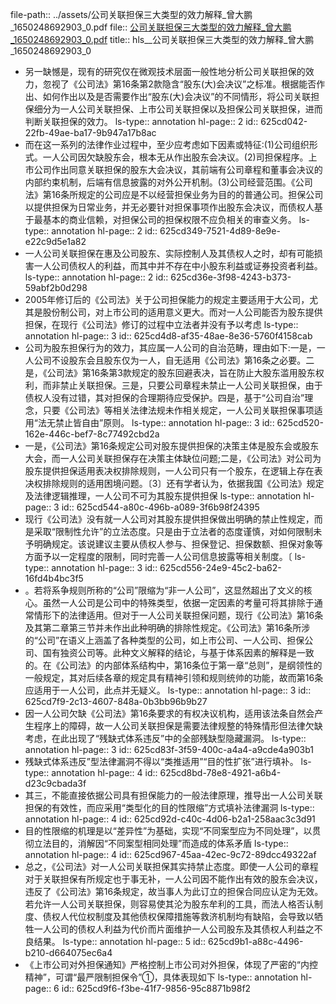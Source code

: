 file-path:: ../assets/公司关联担保三大类型的效力解释_曾大鹏_1650248692903_0.pdf
file:: [公司关联担保三大类型的效力解释_曾大鹏_1650248692903_0.pdf](../assets/公司关联担保三大类型的效力解释_曾大鹏_1650248692903_0.pdf)
title:: hls__公司关联担保三大类型的效力解释_曾大鹏_1650248692903_0

- 另一缺憾是，现有的研究仅在微观技术层面一般性地分析公司关联担保的效力，忽视了《公司法》第16条第2款隐含“股东(大)会决议”之标准。根据能否作出、如何作出以及是否需要作出“股东(大)会决议”的不同情形，将公司关联担保细分为一人公司关联担保、上市公司关联担保以及担保公司关联担保，进而判断关联担保的效力。
  ls-type:: annotation
  hl-page:: 2
  id:: 625cd042-22fb-49ae-ba17-9b947a17b8ac
- 而在这一系列的法律作业过程中，至少应考虑如下因素或特征:(1)公司组织形式。一人公司因欠缺股东会，根本无从作出股东会决议。(2)司担保程序。上市公司作出同意关联担保的股东大会决议，其前端有公司章程和董事会决议的内部约束机制，后端有信息披露的对外公开机制。(3)公司经营范围。《公司法》第16条所规定的公司应是不以经营担保业务为目的的普通公司。担保公司以提供担保为日常业务，并无必要针对担保事项作出股东会决议，而债权人基于最基本的商业信赖，对担保公司的担保权限不应负相关的审查义务。
  ls-type:: annotation
  hl-page:: 2
  id:: 625cd349-7521-4d89-8e9e-e22c9d5e1a82
- 一人公司关联担保在惠及公司股东、实际控制人及其债权人之时，却有可能损害一人公司债权人的利益，而其中并不存在中小股东利益或证券投资者利益。
  ls-type:: annotation
  hl-page:: 2
  id:: 625cd36e-3f98-4243-b373-59abf2b0d298
- 2005年修订后的《公司法》关于公司担保能力的规定主要适用于大公司，尤其是股份制公司，对上市公司的适用意义更大。而对一人公司能否为股东提供担保，在现行《公司法》修订的过程中立法者并没有予以考虑
  ls-type:: annotation
  hl-page:: 3
  id:: 625cd4d8-af35-48ae-8e36-5760f4158cab
- 公司为股东担保行为的效力，其应属一人公司的自治范畴，理由如下:一是，一人公司不设股东会且股东仅为一人，自无适用《公司法》第16条之必要。二是，《公司法》第16条第3款规定的股东回避表决，旨在防止大股东滥用股东权利，而非禁止关联担保。三是，只要公司章程未禁止一人公司关联担保，由于债权人没有过错，其对担保的合理期待应受保护。四是，基于“公司自治”理念，只要《公司法》等相关法律法规未作相关规定，一人公司关联担保事项适用“法无禁止皆自由”原则。
  ls-type:: annotation
  hl-page:: 3
  id:: 625cd520-162e-446c-bef7-8c77492cbd2a
- 一是，《公司法》第16条规定公司对股东提供担保的决策主体是股东会或股东大会，而一人公司关联担保存在决策主体缺位问题;二是，《公司法》对公司为股东提供担保适用表决权排除规则，一人公司只有一个股东，在逻辑上存在表决权排除规则的适用困境问题。〔3〕还有学者认为，依据我国《公司法》规定及法律逻辑推理，一人公司不可为其股东提供担保
  ls-type:: annotation
  hl-page:: 3
  id:: 625cd544-a80c-496b-a089-3f6b98f24395
- 现行《公司法》没有就一人公司对其股东提供担保做出明确的禁止性规定，而是采取“限制性允许”的立法态度。只是由于立法者的态度谨慎，对如何限制未予明确规定。该说建议主要从债权人参与、担保登记、担保数额、担保对象等方面予以一定程度的限制，同时完善一人公司信息披露等相关制度。〔
  ls-type:: annotation
  hl-page:: 3
  id:: 625cd556-24e9-45c2-ba62-16fd4b4bc3f5
- 。若将系争规则所称的“公司”限缩为“非一人公司”，这显然超出了文义的核心。虽然一人公司是公司中的特殊类型，依据一定因素的考量可将其排除于通常情形下的法律适用。但对于一人公司关联担保问题，现行《公司法》第16条及其第二章第三节并未作出此种明确的排除性规定。《公司法》第16条所涉的“公司”在语义上涵盖了各种类型的公司，如上市公司、一人公司、担保公司、国有独资公司等。此种文义解释的结论，与基于体系因素的解释是一致的。在《公司法》的内部体系结构中，第16条位于第一章“总则”，是纲领性的一般规定，其对后续各章的规定具有精神引领和规则统帅的功能，故而第16条应适用于一人公司，此点并无疑义。
  ls-type:: annotation
  hl-page:: 3
  id:: 625cd7f9-2c13-4607-848a-0b3bb96b9b27
- 因一人公司欠缺《公司法》第16条要求的有权决议机构，适用该法条自然会产生程序上的障碍，故一人公司关联担保是需要法律规整的特殊情形但法律欠缺考虑，在此出现了“残缺式体系违反”中的全部残缺型隐藏漏洞。
  ls-type:: annotation
  hl-page:: 3
  id:: 625cd83f-3f59-400c-a4a4-a9cde4a903b1
- 残缺式体系违反”型法律漏洞不得以“类推适用”“目的性扩张”进行填补。
  ls-type:: annotation
  hl-page:: 4
  id:: 625cd8bd-78e8-4921-a6b4-d23c9cbada3f
- 其三，不能直接依据公司具有担保能力的一般法律原理，推导出一人公司关联担保的有效性，而应采用“类型化的目的性限缩”方式填补法律漏洞
  ls-type:: annotation
  hl-page:: 4
  id:: 625cd92d-c40c-4d06-b2a1-258aac3c3d91
- 目的性限缩的机理是以“差异性”为基础，实现“不同案型应为不同处理”，以贯彻立法目的，消解因“不同案型相同处理”而造成的体系矛盾
  ls-type:: annotation
  hl-page:: 4
  id:: 625cd967-45aa-42ec-9c72-89dcc49322af
- 总之，《公司法》对一人公司关联担保其实持禁止态度。即使一人公司的章程对于关联担保有所规定也于事无补，一人公司因不能作出有效的股东会决议，违反了《公司法》第16条规定，故当事人为此订立的担保合同应认定为无效。若允许一人公司关联担保，则容易使其沦为股东牟利的工具，而法人格否认制度、债权人代位权制度及其他债权保障措施等救济机制均有缺陷，会导致以牺牲一人公司的债权人利益为代价而片面维护一人公司股东及其债权人利益之不良结果。
  ls-type:: annotation
  hl-page:: 5
  id:: 625cd9b1-a88c-4496-b210-d664075ec6a4
- 《上市公司对外担保通知》严格控制上市公司对外担保，体现了严密的“内控精神”，可谓“最严限制担保令”①，具体表现如下
  ls-type:: annotation
  hl-page:: 6
  id:: 625cd9f6-f3be-41f7-9856-95c8871b98f2